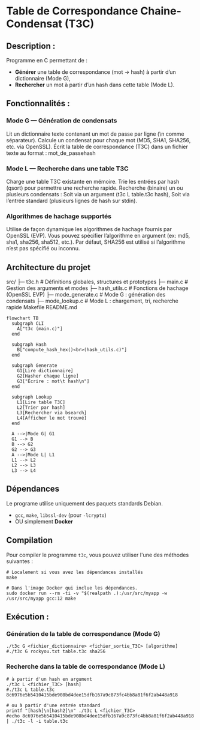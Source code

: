 # Table de Correspondance Chaine-Condensat (T3C)

## Description :
Programme en C permettant de :
- **Générer** une table de correspondance (mot → hash) à partir d’un dictionnaire (Mode G),
- **Rechercher** un mot à partir d’un hash dans cette table (Mode L).

## Fonctionnalités :
### Mode G — Génération de condensats
Lit un dictionnaire texte contenant un mot de passe par ligne (\n comme séparateur).
Calcule un condensat pour chaque mot (MD5, SHA1, SHA256, etc. via OpenSSL).
Écrit la table de correspondance (T3C) dans un fichier texte au format : mot_de_passe<TAB>hash

### Mode L — Recherche dans une table T3C
Charge une table T3C existante en mémoire.
Trie les entrées par hash (qsort) pour permettre une recherche rapide.
Recherche (binaire) un ou plusieurs condensats :
Soit via un argument (t3c L table.t3c hash),
Soit via l’entrée standard (plusieurs lignes de hash sur stdin).

### Algorithmes de hachage supportés
Utilise de façon dynamique les algorithmes de hachage fournis par OpenSSL (EVP).
Vous pouvez spécifier l’algorithme en argument (ex: md5, sha1, sha256, sha512, etc.).
Par défaut, SHA256 est utilisé si l’algorithme n’est pas spécifié ou inconnu.


## Architecture du projet
src/
├─ t3c.h           # Définitions globales, structures et prototypes
├─ main.c          # Gestion des arguments et modes
├─ hash_utils.c    # Fonctions de hachage (OpenSSL EVP)
├─ mode_generate.c # Mode G : génération des condensats
├─ mode_lookup.c   # Mode L : chargement, tri, recherche rapide
Makefile
README.md


```mermaid
flowchart TB
  subgraph CLI
    A["t3c (main.c)"]
  end

  subgraph Hash
    B["compute_hash_hex()<br>(hash_utils.c)"]
  end

  subgraph Generate
    G1[Lire dictionnaire]
    G2[Hasher chaque ligne]
    G3["Écrire : mot\t hash\n"]
  end

  subgraph Lookup
    L1[Lire table T3C]
    L2[Trier par hash]
    L3[Rechercher via bsearch]
    L4[Afficher le mot trouvé]
  end

  A -->|Mode G| G1
  G1 --> B
  B --> G2
  G2 --> G3
  A -->|Mode L| L1
  L1 --> L2
  L2 --> L3
  L3 --> L4
```


## Dépendances
Le programe utilise uniquement des paquets standards Debian.

- `gcc`, `make`, `libssl-dev` (pour `-lcrypto`)
- OU simplement **Docker**

## Compilation
Pour compiler le programme `t3c`, vous pouvez utiliser l'une des méthodes suivantes :

```shell
# Localement si vous avez les dépendances installés
make

# Dans l'image Docker qui inclue les dépendances.
sudo docker run --rm -ti -v "$(realpath .):/usr/src/myapp -w /usr/src/myapp gcc:12 make
```

## Exécution :
### Génération de la table de correspondance (Mode G)
```shell
./t3c G <fichier_dictionnaire> <fichier_sortie_T3C> [algorithme]
#./t3c G rockyou.txt table.t3c sha256
```

### Recherche dans la table de correspondance (Mode L)
```shell
# à partir d'un hash en argument
./t3c L <fichier_T3C> [hash]
#./t3c L table.t3c 8c6976e5b5410415bde908bd4dee15dfb167a9c873fc4bb8a81f6f2ab448a918

# ou à partir d'une entrée standard
printf "[hash]\n[hash2]\n" ./t3c L <fichier_T3C>
#echo 8c6976e5b5410415bde908bd4dee15dfb167a9c873fc4bb8a81f6f2ab448a918 | ./t3c -l -i table.t3c
```
